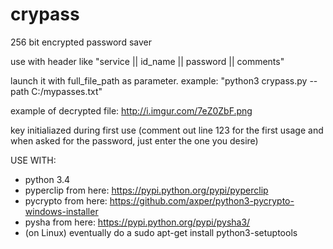 # crypass

256 bit encrypted password saver

use with header like "service  ||  id_name  ||  password  ||  comments"

launch it with full_file_path as parameter. example: "python3 crypass.py --path C:/mypasses.txt"

example of decrypted file: http://i.imgur.com/7eZ0ZbF.png

key initialiazed during first use (comment out line 123 for the first usage and when asked for the password, just enter the one you desire)

USE WITH:
* python 3.4
* pyperclip from here: https://pypi.python.org/pypi/pyperclip
* pycrypto from here: https://github.com/axper/python3-pycrypto-windows-installer
* pysha from here: https://pypi.python.org/pypi/pysha3/
* (on Linux) eventually do a sudo apt-get install python3-setuptools
